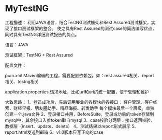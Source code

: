 # MyTestNG
工程描述：
利用JAVA语言，结合TestNG测试框架和Rest Assured测试框架，实现了接口测试框架的整合。
使之具有Rest Assured的测试case的简洁编写优点，
同时具有TestNG详细测试报告的优点。

语言：JAVA

测试框架：TestNG + Rest Assured

配置文件：

pom.xml
  Maven编辑的工程，需要配置依赖包，如：rest assured相关、report相关、testng相关
  
application.properties
  请求地址，比如url和uri的统一配置，便于管理和维护


大致思路：
1、登录成功后，先后调用展业的各模块的各接口：
    客户管理、客户线索、财经早报、朋友圈助手、精品海报、转发助手
    每个模块最后一个层级，单独创建一个.java文件
2、登录接口共用，BeforeSuite，登录成功后的token存储到mysql中，其余接口入参token取自mysql
3、case校验分两层：接口返回校验、数据层（insert、update、delete）
4、测试结果以report形式展示
5、report.html发送到邮箱
6、v1.0版本只写正向的case

